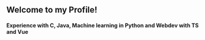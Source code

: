 ## Welcome to my Profile!

#### Experience with C, Java, Machine learning in Python and Webdev with TS and Vue
